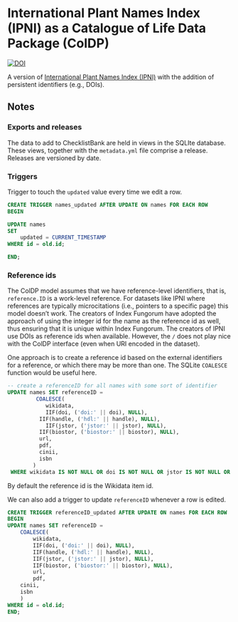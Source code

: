 # International Plant Names Index (IPNI) as a Catalogue of Life Data Package (ColDP)

[![DOI](https://zenodo.org/badge/528876012.svg)](https://zenodo.org/badge/latestdoi/528876012)

A version of [International Plant Names Index (IPNI)](https://www.ipni.org) with the addition of persistent identifiers (e.g., DOIs). 

## Notes

### Exports and releases

The data to add to ChecklistBank are held in views in the SQLIte database. These views, together with the `metadata.yml` file comprise a release. Releases are versioned by date.

### Triggers

Trigger to touch the `updated` value every time we edit a row.

```sql
CREATE TRIGGER names_updated AFTER UPDATE ON names FOR EACH ROW
BEGIN

UPDATE names
SET
    updated = CURRENT_TIMESTAMP
WHERE id = old.id;

END;
```
### Reference ids

The ColDP model assumes that we have reference-level identifiers, that is, `reference.ID` is a work-level reference. For datasets like IPNI where references are typically microcitations (i.e., pointers to a specific page) this model doesn’t work. The creators of Index Fungorum have adopted the approach of using the integer id for the name as the reference id as well, thus ensuring that it is unique within Index Fungorum. The creators of IPNI use DOIs as reference ids when available. However, the `/` does not play nice with the ColDP interface (even when URI encoded in the dataset).

One approach is to create a reference id based on the external identifiers for a reference, or which there may be more than one. The SQLite `COALESCE` function would be useful here.

```sql
-- create a referenceID for all names with some sort of identifier
UPDATE names SET referenceID =
         COALESCE(	
        	wikidata,
        	IIF(doi, ('doi:' || doi), NULL),
          IIF(handle, ('hdl:' || handle), NULL),
        	IIF(jstor, ('jstor:' || jstor), NULL),
          IIF(biostor, ('biostor:' || biostor), NULL),
          url,
          pdf,
          cinii,
          isbn
    	)
 WHERE wikidata IS NOT NULL OR doi IS NOT NULL OR jstor IS NOT NULL OR biostor IS NOT NULL OR url IS NOT NULL OR pdf IS NOT NULL OR cinii IS NOT NULL OR isbn IS NOT NULL;
```

By default the reference id is the Wikidata item id.

We can also add a trigger to update `referenceID` whenever a row is edited. 

```sql
CREATE TRIGGER referenceID_updated AFTER UPDATE ON names FOR EACH ROW
BEGIN
UPDATE names SET referenceID =
	COALESCE(	
		wikidata,
		IIF(doi, ('doi:' || doi), NULL),
		IIF(handle, ('hdl:' || handle), NULL),
		IIF(jstor, ('jstor:' || jstor), NULL),
		IIF(biostor, ('biostor:' || biostor), NULL),
		url,
		pdf,
    cinii,
    isbn
	)
WHERE id = old.id;
END;
```

